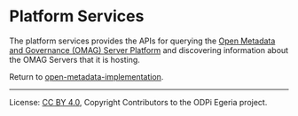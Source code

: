 <!-- SPDX-License-Identifier: CC-BY-4.0 -->
<!-- Copyright Contributors to the ODPi Egeria project. -->

# Platform Services

The platform services provides the
APIs for querying the
[Open Metadata and Governance (OMAG) Server Platform](../admin-services/docs/concepts/omag-server-platform.md)
and discovering information about the
OMAG Servers that it is hosting.

Return to [open-metadata-implementation](..).

----
License: [CC BY 4.0](https://creativecommons.org/licenses/by/4.0/),
Copyright Contributors to the ODPi Egeria project.